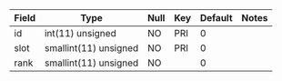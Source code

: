 **Field**|**Type**|**Null**|**Key**|**Default**|**Notes**
-----|-----|-----|-----|-----|-----
id|int(11) unsigned|NO|PRI|0| 
slot|smallint(11) unsigned|NO|PRI|0| 
rank|smallint(11) unsigned|NO| |0| 